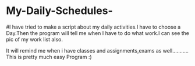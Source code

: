 # My-Daily-Schedules-
#I have tried to make a script about my daily activities.I have to choose a Day.Then the program will tell me when I have to do what work.I  can see the pic of my  work list also.

It will remind me when i have classes and assignments,exams as well...........
This is pretty much easy Program :) 

